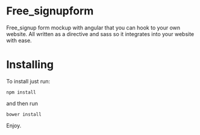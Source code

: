 # Free_signupform
Free_signup form mockup with angular that you can hook to your own website. All written as a directive and sass so it integrates into your website with ease.

# Installing

To install just run:
```
npm install
```
and then run
```
bower install
```

Enjoy. 
